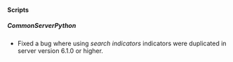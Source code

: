 
#### Scripts
##### CommonServerPython
- Fixed a bug where using *search indicators* indicators were duplicated in server version 6.1.0 or higher.
